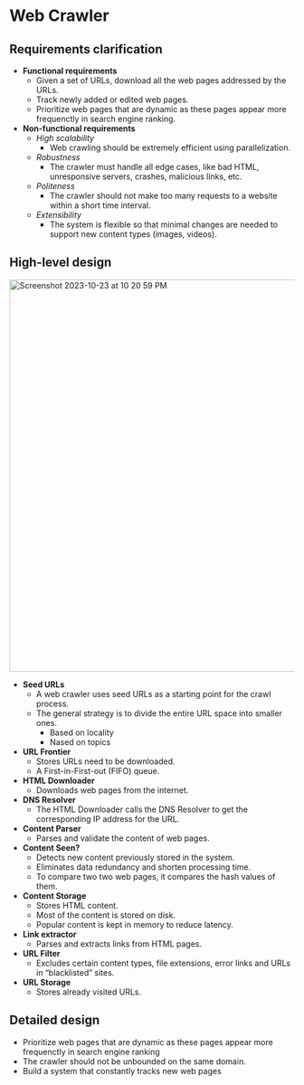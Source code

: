 # Web Crawler

## Requirements clarification
- **Functional requirements**
   - Given a set of URLs, download all the web pages addressed by the URLs.
   - Track newly added or edited web pages.
   - Prioritize web pages that are dynamic as these pages appear more frequenctly in search engine ranking.
- **Non-functional requirements**
   - *High scalability*
      - Web crawling should be extremely efficient using parallelization.
   - *Robustness*
      - The crawler must handle all edge cases, like bad HTML, unresponsive servers, crashes, malicious links, etc.
   - *Politeness*
      - The crawler should not make too many requests to a website within a short time interval.
   - *Extensibility*
      - The system is flexible so that minimal changes are needed to support new content types (images, videos).

## High-level design

<img width="694" alt="Screenshot 2023-10-23 at 10 20 59 PM" src="https://github.com/wuyichen24/system-design-interview/assets/8989447/4cdd99dc-ccfa-43dd-a836-4cf1e4f05304">

- **Seed URLs**
   - A web crawler uses seed URLs as a starting point for the crawl process.
   - The general strategy is to divide the entire URL space into smaller ones.
      - Based on locality
      - Nased on topics
- **URL Frontier**
   - Stores URLs need to be downloaded.
   - A First-in-First-out (FIFO) queue.
- **HTML Downloader**
   - Downloads web pages from the internet.
- **DNS Resolver**
   - The HTML Downloader calls the DNS Resolver to get the corresponding IP address for the URL.
- **Content Parser**
   - Parses and validate the content of web pages.
- **Content Seen?**
   - Detects new content previously stored in the system.
   - Eliminates data redundancy and shorten processing time.
   - To compare two two web pages, it compares the hash values of them.
- **Content Storage**
   - Stores HTML content.
   - Most of the content is stored on disk.
   - Popular content is kept in memory to reduce latency.
- **Link extractor**
   - Parses and extracts links from HTML pages.
- **URL Filter**
   - Excludes certain content types, file extensions, error links and URLs in “blacklisted” sites.
- **URL Storage**
   - Stores already visited URLs.

## Detailed design
- Prioritize web pages that are dynamic as these pages appear  more frequenctly in search engine ranking
- The crawler should not be unbounded on the same domain.
- Build a system that constantly tracks new web pages
